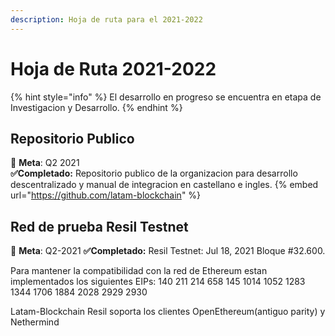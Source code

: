 ```yaml
---
description: Hoja de ruta para el 2021-2022
---
```


# Hoja de Ruta 2021-2022

{% hint style="info" %}
El desarrollo en progreso se encuentra en etapa de Investigacion y Desarrollo.
{% endhint %}

## Repositorio Publico

🎯 **Meta**: Q2 2021  
  **✅Completado:** Repositorio publico de la organizacion para desarrollo descentralizado y manual de integracion en castellano e ingles. 
{% embed url="https://github.com/latam-blockchain" %}

## Red de prueba Resil Testnet

🎯 **Meta**: Q2-2021
  **✅Completado:** Resil Testnet: Jul 18, 2021 Bloque \#32.600.

Para mantener la compatibilidad con la red de Ethereum estan implementados los siguientes EIPs: 140 211 214 658 145 1014 1052 1283 1344 1706 1884 2028 2929 2930

Latam-Blockchain Resil soporta los clientes OpenEthereum(antiguo parity) y Nethermind




